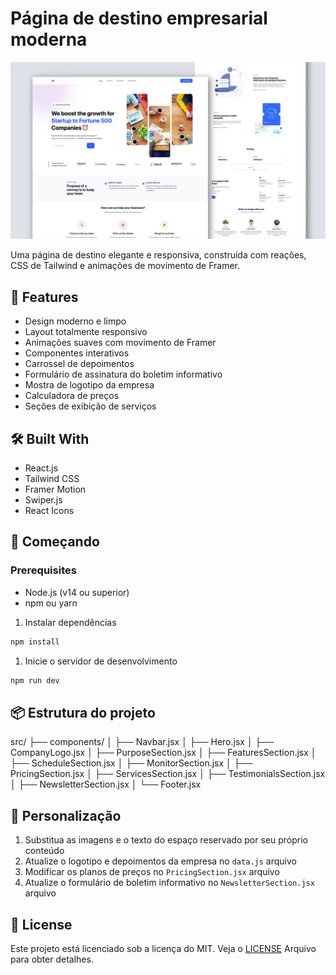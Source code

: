 # Página de destino empresarial moderna

![Página de destino empresarial moderna](/src/assets/react-busines-landing-page.png)

Uma página de destino elegante e responsiva, construída com reações, CSS de Tailwind e animações de movimento de Framer.

## 🌟 Features

- Design moderno e limpo
- Layout totalmente responsivo
- Animações suaves com movimento de Framer
- Componentes interativos
- Carrossel de depoimentos
- Formulário de assinatura do boletim informativo
- Mostra de logotipo da empresa
- Calculadora de preços
- Seções de exibição de serviços

## 🛠️ Built With

- React.js
- Tailwind CSS
- Framer Motion
- Swiper.js
- React Icons

## 🚀 Começando

### Prerequisites

- Node.js (v14 ou superior)
- npm ou yarn

<!--### Instalação
 1. Clone the repository
```bash
git clone https://

cd modern-business-landing-page-react-tailwindcss
``` -->



1. Instalar dependências
```bash
npm install
```

1. Inicie o servidor de desenvolvimento
```bash
npm run dev
```

## 📦 Estrutura do projeto

src/
├── components/
│ ├── Navbar.jsx
│ ├── Hero.jsx
│ ├── CompanyLogo.jsx
│ ├── PurposeSection.jsx
│ ├── FeaturesSection.jsx
│ ├── ScheduleSection.jsx
│ ├── MonitorSection.jsx
│ ├── PricingSection.jsx
│ ├── ServicesSection.jsx
│ ├── TestimonialsSection.jsx
│ ├── NewsletterSection.jsx
│ └── Footer.jsx

## 🎨 Personalização

1. Substitua as imagens e o texto do espaço reservado por seu próprio conteúdo
2. Atualize o logotipo e depoimentos da empresa no `data.js` arquivo
3. Modificar os planos de preços no `PricingSection.jsx` arquivo
4. Atualize o formulário de boletim informativo no `NewsletterSection.jsx` arquivo

## 📝 License

Este projeto está licenciado sob a licença do MIT. Veja o [LICENSE](LICENSE) Arquivo para obter detalhes.




